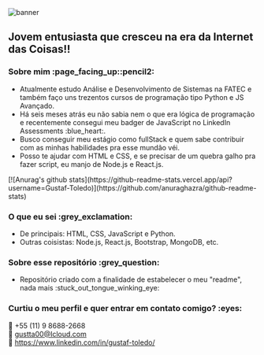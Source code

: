 <img width="auto" height="auto" src="https://i.imgur.com/FLTVhYz.png" alt="banner">

<h2>Jovem entusiasta que cresceu na era da Internet das Coisas!!</h2>

<h3>Sobre mim :page_facing_up::pencil2:</h3>

<ul>
  <li>Atualmente estudo Análise e Desenvolvimento de Sistemas na FATEC e também faço uns trezentos cursos de programação tipo Python e JS Avançado.</li>
  <li>Há seis meses atrás eu não sabia nem o que era lógica de programação e recentemente consegui meu badger de JavaScript no LinkedIn Assessments :blue_heart:.</li>
  <li>Busco conseguir meu estágio como fullStack e quem sabe contribuir com as minhas habilidades pra esse mundão véi.</li>
  <li>Posso te ajudar com HTML e CSS, e se precisar de um quebra galho pra fazer script, eu manjo de Node.js e React.js.</li>
  
</ul>
  [![Anurag's github stats](https://github-readme-stats.vercel.app/api?username=Gustaf-Toledo)](https://github.com/anuraghazra/github-readme-stats)
<h3>O que eu sei :grey_exclamation:</h3>
<ul>
  <li>De principais: HTML, CSS, JavaScript e Python.</li>
  <li>Outras coisistas: Node.js, React.js, Bootstrap, MongoDB, etc.</li>
</ul>


<h3>Sobre esse repositório :grey_question:</h3>

<ul>
  <li>Repositório criado com a finalidade de estabelecer o meu "readme", nada mais :stuck_out_tongue_winking_eye:</li>
</ul>

<h3>Curtiu o meu perfil e quer entrar em contato comigo? :eyes:</h3>

:iphone: +55 (11) 9 8688-2668
<br>
:e-mail: gustta00@Icloud.com
<br>
:blue_book: https://www.linkedin.com/in/gustaf-toledo/
<!--
**Gustaf-Toledo/Gustaf-Toledo** is a ✨ _special_ ✨ repository because its `README.md` (this file) appears on your GitHub profile.

